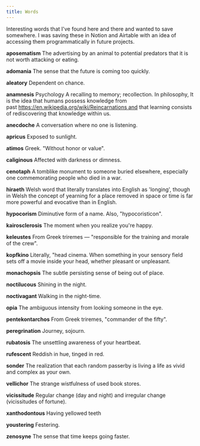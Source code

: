 ```yaml
---
title: Words
---
```

Interesting words that I've found here and there and wanted to save somewhere. I was saving these in Notion and Airtable with an idea of accessing them programmatically in future projects.

__aposematism__
The advertising by an animal to potential predators that it is not worth attacking or eating.

__adomania__
The sense that the future is coming too quickly.

__aleatory__
Dependent on chance.

__anamnesis__
Psychology A recalling to memory; recollection. In philosophy, It is the idea that humans possess knowledge from past https://en.wikipedia.org/wiki/Reincarnations and that learning consists of rediscovering that knowledge within us.

__anecdoche__
A conversation where no one is listening.

__apricus__
Exposed to sunlight.

__atimos__
Greek. "Without honor or value".

__caliginous__
Affected with darkness or dimness.

__cenotaph__
A tomblike monument to someone buried elsewhere, especially one commemorating people who died in a war.

__hiraeth__
Welsh word that literally translates into English as 'longing', though in Welsh the concept of yearning for a place removed in space or time is far more powerful and evocative than in English.

__hypocorism__
Diminutive form of a name. Also, "hypocoristicon".

__kairosclerosis__
The moment when you realize you're happy.

__keleustes__
From Greek triremes — "responsible for the training and morale of the crew".

__kopfkino__
Literally, "head cinema. When something in your sensory field sets off a movie inside your head, whether pleasant or unpleasant.

__monachopsis__
The subtle persisting sense of being out of place.

__noctilucous__
Shining in the night.

__noctivagant__
Walking in the night-time.

__opia__
The ambiguous intensity from looking someone in the eye.

__pentekontarchos__
From Greek triremes, "commander of the fifty".

__peregrination__
Journey, sojourn.

__rubatosis__
The unsettling awareness of your heartbeat.

__rufescent__
Reddish in hue, tinged in red.

__sonder__
The realization that each random passerby is living a life as vivid and complex as your own.

__vellichor__
The strange wistfulness of used book stores.

__vicissitude__
Regular change (day and night) and irregular change (vicissitudes of fortune).

__xanthodontous__
Having yellowed teeth

__youstering__
Festering.

__zenosyne__
The sense that time keeps going faster.

